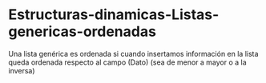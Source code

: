 # Estructuras-dinamicas-Listas-genericas-ordenadas
Una lista genérica es ordenada si cuando insertamos información en la lista queda ordenada respecto al campo (Dato) (sea de menor a mayor o a la inversa)
